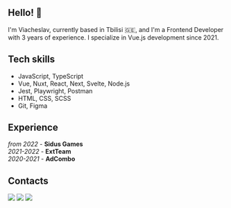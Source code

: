 ## Hello! 👋

I'm Viacheslav, currently based in Tbilisi 🇬🇪, and I'm a Frontend Developer with 3 years of experience. I specialize in Vue.js development since 2021.

## Tech skills
* JavaScript, TypeScript
* Vue, Nuxt, React, Next, Svelte, Node.js
* Jest, Playwright, Postman
* HTML, CSS, SCSS
* Git, Figma

## Experience
*from 2022* - **Sidus Games**  
*2021-2022* - **ExtTeam**  
*2020-2021* - **AdCombo**

## Contacts
[![](https://img.shields.io/badge/telegram-brightsdays-blue)](https://t.me/brightsdays) [![](https://img.shields.io/badge/mail-brightsdayss@gmail.com-blue)](mailto:brightsdayss@gmail.com) [![](https://img.shields.io/badge/linkedin-viacheslav_ivanov-informational)](https://www.linkedin.com/in/brightsdays)
